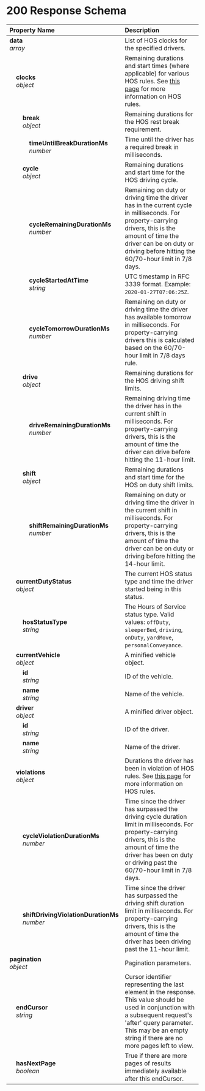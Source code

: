 # 200 Response Schema
| Property Name | Description |
| :------------ | :---------- |
| **data**<br/>_array_ | List of HOS clocks for the specified drivers. |
| **&nbsp;&nbsp;&nbsp;&nbsp;clocks**<br/>_&nbsp;&nbsp;&nbsp;&nbsp;object_ | Remaining durations and start times (where applicable) for various HOS rules. See [this page](https://www.samsara.com/fleet/eld-compliance/hours-of-service) for more information on HOS rules. |
| **&nbsp;&nbsp;&nbsp;&nbsp;&nbsp;&nbsp;&nbsp;&nbsp;break**<br/>_&nbsp;&nbsp;&nbsp;&nbsp;&nbsp;&nbsp;&nbsp;&nbsp;object_ | Remaining durations for the HOS rest break requirement. |
| **&nbsp;&nbsp;&nbsp;&nbsp;&nbsp;&nbsp;&nbsp;&nbsp;&nbsp;&nbsp;&nbsp;&nbsp;timeUntilBreakDurationMs**<br/>_&nbsp;&nbsp;&nbsp;&nbsp;&nbsp;&nbsp;&nbsp;&nbsp;&nbsp;&nbsp;&nbsp;&nbsp;number_ | Time until the driver has a required break in milliseconds. |
| **&nbsp;&nbsp;&nbsp;&nbsp;&nbsp;&nbsp;&nbsp;&nbsp;cycle**<br/>_&nbsp;&nbsp;&nbsp;&nbsp;&nbsp;&nbsp;&nbsp;&nbsp;object_ | Remaining durations and start time for the HOS driving cycle. |
| **&nbsp;&nbsp;&nbsp;&nbsp;&nbsp;&nbsp;&nbsp;&nbsp;&nbsp;&nbsp;&nbsp;&nbsp;cycleRemainingDurationMs**<br/>_&nbsp;&nbsp;&nbsp;&nbsp;&nbsp;&nbsp;&nbsp;&nbsp;&nbsp;&nbsp;&nbsp;&nbsp;number_ | Remaining on duty or driving time the driver has in the current cycle in milliseconds. For property-carrying drivers, this is the amount of time the driver can be on duty or driving before hitting the 60/70-hour limit in 7/8 days. |
| **&nbsp;&nbsp;&nbsp;&nbsp;&nbsp;&nbsp;&nbsp;&nbsp;&nbsp;&nbsp;&nbsp;&nbsp;cycleStartedAtTime**<br/>_&nbsp;&nbsp;&nbsp;&nbsp;&nbsp;&nbsp;&nbsp;&nbsp;&nbsp;&nbsp;&nbsp;&nbsp;string_ | UTC timestamp in RFC 3339 format. Example: `2020-01-27T07:06:25Z`. |
| **&nbsp;&nbsp;&nbsp;&nbsp;&nbsp;&nbsp;&nbsp;&nbsp;&nbsp;&nbsp;&nbsp;&nbsp;cycleTomorrowDurationMs**<br/>_&nbsp;&nbsp;&nbsp;&nbsp;&nbsp;&nbsp;&nbsp;&nbsp;&nbsp;&nbsp;&nbsp;&nbsp;number_ | Remaining on duty or driving time the driver has available tomorrow in milliseconds. For property-carrying drivers this is calculated based on the 60/70-hour limit in 7/8 days rule. |
| **&nbsp;&nbsp;&nbsp;&nbsp;&nbsp;&nbsp;&nbsp;&nbsp;drive**<br/>_&nbsp;&nbsp;&nbsp;&nbsp;&nbsp;&nbsp;&nbsp;&nbsp;object_ | Remaining durations for the HOS driving shift limits. |
| **&nbsp;&nbsp;&nbsp;&nbsp;&nbsp;&nbsp;&nbsp;&nbsp;&nbsp;&nbsp;&nbsp;&nbsp;driveRemainingDurationMs**<br/>_&nbsp;&nbsp;&nbsp;&nbsp;&nbsp;&nbsp;&nbsp;&nbsp;&nbsp;&nbsp;&nbsp;&nbsp;number_ | Remaining driving time the driver has in the current shift in milliseconds. For property-carrying drivers, this is the amount of time the driver can drive before hitting the 11-hour limit. |
| **&nbsp;&nbsp;&nbsp;&nbsp;&nbsp;&nbsp;&nbsp;&nbsp;shift**<br/>_&nbsp;&nbsp;&nbsp;&nbsp;&nbsp;&nbsp;&nbsp;&nbsp;object_ | Remaining durations and start time for the HOS on duty shift limits. |
| **&nbsp;&nbsp;&nbsp;&nbsp;&nbsp;&nbsp;&nbsp;&nbsp;&nbsp;&nbsp;&nbsp;&nbsp;shiftRemainingDurationMs**<br/>_&nbsp;&nbsp;&nbsp;&nbsp;&nbsp;&nbsp;&nbsp;&nbsp;&nbsp;&nbsp;&nbsp;&nbsp;number_ | Remaining on duty or driving time the driver in the current shift in milliseconds. For property-carrying drivers, this is the amount of time the driver can be on duty or driving before hitting the 14-hour limit. |
| **&nbsp;&nbsp;&nbsp;&nbsp;currentDutyStatus**<br/>_&nbsp;&nbsp;&nbsp;&nbsp;object_ | The current HOS status type and time the driver started being in this status. |
| **&nbsp;&nbsp;&nbsp;&nbsp;&nbsp;&nbsp;&nbsp;&nbsp;hosStatusType**<br/>_&nbsp;&nbsp;&nbsp;&nbsp;&nbsp;&nbsp;&nbsp;&nbsp;string_ | The Hours of Service status type. Valid values: `offDuty`, `sleeperBed`, `driving`, `onDuty`, `yardMove`, `personalConveyance`. |
| **&nbsp;&nbsp;&nbsp;&nbsp;currentVehicle**<br/>_&nbsp;&nbsp;&nbsp;&nbsp;object_ | A minified vehicle object. |
| **&nbsp;&nbsp;&nbsp;&nbsp;&nbsp;&nbsp;&nbsp;&nbsp;id**<br/>_&nbsp;&nbsp;&nbsp;&nbsp;&nbsp;&nbsp;&nbsp;&nbsp;string_ | ID of the vehicle. |
| **&nbsp;&nbsp;&nbsp;&nbsp;&nbsp;&nbsp;&nbsp;&nbsp;name**<br/>_&nbsp;&nbsp;&nbsp;&nbsp;&nbsp;&nbsp;&nbsp;&nbsp;string_ | Name of the vehicle. |
| **&nbsp;&nbsp;&nbsp;&nbsp;driver**<br/>_&nbsp;&nbsp;&nbsp;&nbsp;object_ | A minified driver object. |
| **&nbsp;&nbsp;&nbsp;&nbsp;&nbsp;&nbsp;&nbsp;&nbsp;id**<br/>_&nbsp;&nbsp;&nbsp;&nbsp;&nbsp;&nbsp;&nbsp;&nbsp;string_ | ID of the driver. |
| **&nbsp;&nbsp;&nbsp;&nbsp;&nbsp;&nbsp;&nbsp;&nbsp;name**<br/>_&nbsp;&nbsp;&nbsp;&nbsp;&nbsp;&nbsp;&nbsp;&nbsp;string_ | Name of the driver. |
| **&nbsp;&nbsp;&nbsp;&nbsp;violations**<br/>_&nbsp;&nbsp;&nbsp;&nbsp;object_ | Durations the driver has been in violation of HOS rules. See [this page](https://www.samsara.com/fleet/eld-compliance/hours-of-service) for more information on HOS rules. |
| **&nbsp;&nbsp;&nbsp;&nbsp;&nbsp;&nbsp;&nbsp;&nbsp;cycleViolationDurationMs**<br/>_&nbsp;&nbsp;&nbsp;&nbsp;&nbsp;&nbsp;&nbsp;&nbsp;number_ | Time since the driver has surpassed the driving cycle duration limit in milliseconds. For property-carrying drivers, this is the amount of time the driver has been on duty or driving past the 60/70-hour limit in 7/8 days. |
| **&nbsp;&nbsp;&nbsp;&nbsp;&nbsp;&nbsp;&nbsp;&nbsp;shiftDrivingViolationDurationMs**<br/>_&nbsp;&nbsp;&nbsp;&nbsp;&nbsp;&nbsp;&nbsp;&nbsp;number_ | Time since the driver has surpassed the driving shift duration limit in milliseconds. For property-carrying drivers, this is the amount of time the driver has been driving past the 11-hour limit. |
| **pagination**<br/>_object_ | Pagination parameters. |
| **&nbsp;&nbsp;&nbsp;&nbsp;endCursor**<br/>_&nbsp;&nbsp;&nbsp;&nbsp;string_ | Cursor identifier representing the last element in the response. This value should be used in conjunction with a subsequent request's 'after' query parameter. This may be an empty string if there are no more pages left to view. |
| **&nbsp;&nbsp;&nbsp;&nbsp;hasNextPage**<br/>_&nbsp;&nbsp;&nbsp;&nbsp;boolean_ | True if there are more pages of results immediately available after this endCursor. |
